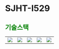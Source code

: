 # SJHT-I529

<h2 style="color: green">기술스택</h2>
<table><tr><td><img src="https://img.shields.io/badge/java-ECD53F?style=flat&logo=&logoColor=white"/></td><td><img src="https://img.shields.io/badge/Spring-바탕색?style=flat&logo=&logoColor=white"/></td><td><img src="https://img.shields.io/badge/JS(ES6)-0094F5?style=flat&logo=&logoColor=white"/></td><td><img src="https://img.shields.io/badge/CSS(SCSS)-EF2D5E?style=flat&logo=&logoColor=white"/></td><td><img src="https://img.shields.io/badge/Vue.js-FF9E0F?style=flat&logo=&logoColor=white"/></td>
</tr></table>
